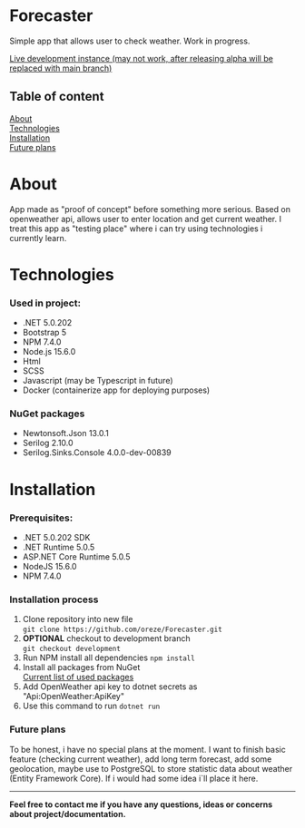 # Forecaster
Simple app that allows user to check weather. Work in progress.

[Live development instance (may not work, after releasing alpha will be replaced with main branch)](https://fore-caster.herokuapp.com/ "ForeCaster")

## Table of content
[About](#about)\
[Technologies](#technologies)\
[Installation](#installation)\
[Future plans](#future-plans)

# About

App made as "proof of concept" before something more serious. Based on openweather api, allows user to enter location and get current weather. I treat this app as "testing place" where i can try using technologies i currently learn.

# Technologies

### Used in project:

* .NET 5.0.202
* Bootstrap 5
* NPM 7.4.0
* Node.js 15.6.0
* Html
* SCSS
* Javascript (may be Typescript in future)
* Docker (containerize app for deploying purposes)
### NuGet packages
* Newtonsoft.Json 13.0.1
* Serilog 2.10.0
* Serilog.Sinks.Console 4.0.0-dev-00839

# Installation

### Prerequisites:
* .NET 5.0.202 SDK
* .NET Runtime 5.0.5
* ASP.NET Core Runtime 5.0.5
* NodeJS 15.6.0
* NPM 7.4.0

### Installation process
1. Clone repository into new file\
   ```git clone https://github.com/oreze/Forecaster.git```
2. **OPTIONAL** checkout to development branch\
   ```git checkout development```
3. Run NPM install all dependencies
   ```npm install```
4. Install all packages from NuGet\
   [Current list of used packages](#nuget-packages)
5. Add OpenWeather api key to dotnet secrets as "Api:OpenWeather:ApiKey"
6. Use this command to run
   ```dotnet run```

### Future plans
To be honest, i have no special plans at the moment. I want to finish basic feature (checking current weather), add long term forecast, add some geolocation, maybe use to PostgreSQL to store statistic data about weather (Entity Framework Core). If i would had some idea i\`ll place it here.

---
**Feel free to contact me if you have any questions, ideas or concerns about project/documentation.**